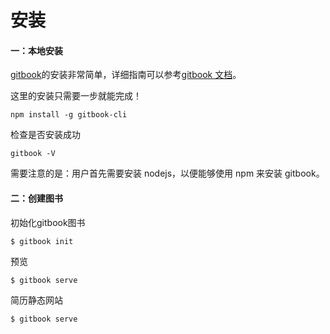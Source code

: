 # 安装

#### 一：本地安装

[gitbook](https://github.com/GitbookIO/gitbook)的安装非常简单，详细指南可以参考[gitbook 文档](https://github.com/GitbookIO/gitbook)。

这里的安装只需要一步就能完成！

```
npm install -g gitbook-cli
```

检查是否安装成功

```
gitbook -V
```

需要注意的是：用户首先需要安装 nodejs，以便能够使用 npm 来安装 gitbook。

#### 二：创建图书

初始化gitbook图书
```
$ gitbook init
```
预览
```
$ gitbook serve
```
简历静态网站
```
$ gitbook serve
```








